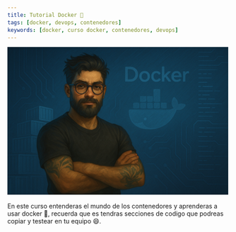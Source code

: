 ```yaml
---
title: Tutorial Docker 🐳
tags: [docker, devops, contenedores]
keywords: [docker, curso docker, contenedores, devops]
---
```


<img src="/img/tutorial/docker/docker.png" alt="contenedor" width="500" />

En este curso entenderas el mundo de los contenedores y aprenderas a usar docker 🐳,
recuerda que es tendras secciones de codigo que podreas copiar y testear en tu equipo 😄.
